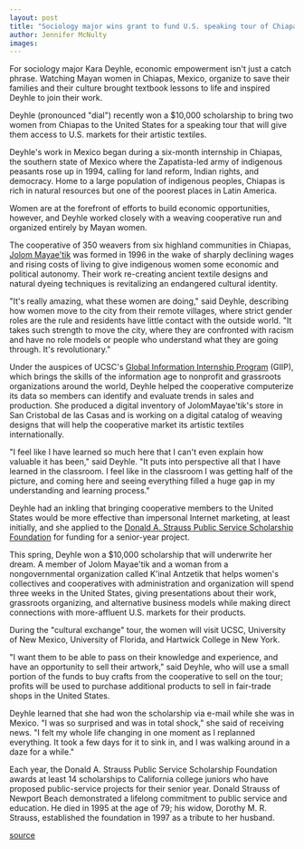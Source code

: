 ```yaml
---
layout: post
title: "Sociology major wins grant to fund U.S. speaking tour of Chiapas artisans"
author: Jennifer McNulty
images:
---
```


For sociology major Kara Deyhle, economic empowerment isn't just a catch phrase. Watching Mayan women in Chiapas, Mexico, organize to save their families and their culture brought textbook lessons to life and inspired Deyhle to join their work.

Deyhle (pronounced "dial") recently won a $10,000 scholarship to bring two women from Chiapas to the United States for a speaking tour that will give them access to U.S. markets for their artistic textiles.  

Deyhle's work in Mexico began during a six-month internship in Chiapas, the southern state of Mexico where the Zapatista-led army of indigenous peasants rose up in 1994, calling for land reform, Indian rights, and democracy. Home to a large population of indigenous peoples, Chiapas is rich in natural resources but one of the poorest places in Latin America.

Women are at the forefront of efforts to build economic opportunities, however, and Deyhle worked closely with a weaving cooperative run and organized entirely by Mayan women.  

The cooperative of 350 weavers from six highland communities in Chiapas, [Jolom Mayae'tik][1] was formed in 1996 in the wake of sharply declining wages and rising costs of living to give indigenous women some economic and political autonomy. Their work re-creating ancient textile designs and natural dyeing techniques is revitalizing an endangered cultural identity.  

"It's really amazing, what these women are doing," said Deyhle, describing how women move to the city from their remote villages, where strict gender roles are the rule and residents have little contact with the outside world. "It takes such strength to move the city, where they are confronted with racism and have no role models or people who understand what they are going through. It's revolutionary."

Under the auspices of UCSC's [Global Information Internship Program][2] (GIIP), which brings the skills of the information age to nonprofit and grassroots organizations around the world, Deyhle helped the cooperative computerize its data so members can identify and evaluate trends in sales and production. She produced a digital inventory of JolomMayae'tik's store in San Cristobal de las Casas and is working on a digital catalog of weaving designs that will help the cooperative market its artistic textiles internationally.   

"I feel like I have learned so much here that I can't even explain how valuable it has been," said Deyhle. "It puts into perspective all that I have learned in the classroom. I feel like in the classroom I was getting half of the picture, and coming here and seeing everything filled a huge gap in my understanding and learning process."

Deyhle had an inkling that bringing cooperative members to the United States would be more effective than impersonal Internet marketing, at least initially, and she applied to the [Donald A. Strauss Public Service Scholarship Foundation][3] for funding for a senior-year project.   

This spring, Deyhle won a $10,000 scholarship that will underwrite her dream. A member of Jolom Mayae'tik and a woman from a nongovernmental organization called K'inal Antzetik that helps women's collectives and cooperatives with administration and organization will spend three weeks in the United States, giving presentations about their work, grassroots organizing, and alternative business models while making direct connections with more-affluent U.S. markets for their products.

During the "cultural exchange" tour, the women will visit UCSC, University of New Mexico, University of Florida, and Hartwick College in New York.   

"I want them to be able to pass on their knowledge and experience, and have an opportunity to sell their artwork," said Deyhle, who will use a small portion of the funds to buy crafts from the cooperative to sell on the tour; profits will be used to purchase additional products to sell in fair-trade shops in the United States.  

Deyhle learned that she had won the scholarship via e-mail while she was in Mexico. "I was so surprised and was in total shock," she said of receiving news. "I felt my whole life changing in one moment as I replanned everything. It took a few days for it to sink in, and I was walking around in a daze for a while."

Each year, the Donald A. Strauss Public Service Scholarship Foundation awards at least 14 scholarships to California college juniors who have proposed public-service projects for their senior year. Donald Strauss of Newport Beach demonstrated a lifelong commitment to public service and education. He died in 1995 at the age of 79; his widow, Dorothy M. R. Strauss, established the foundation in 1997 as a tribute to her husband.  

[1]: http://www.worldofgood.com/orgs/jolom_mayaetik.shtml
[2]: http://giip.ucsc.edu/
[3]: http://www.straussfoundation.org/

[source](http://www1.ucsc.edu/currents/04-05/06-06/profile.asp "Permalink to profile")
